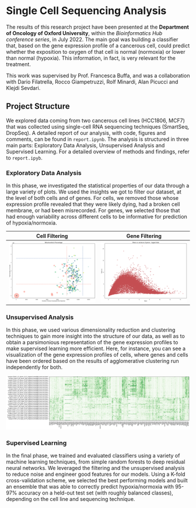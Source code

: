 # Single Cell Sequencing Analysis

The results of this research project have been presented at the **Department of Oncology of Oxford University**, within the *Bioinformatics Hub conference series*, in July 2022. The main goal was building a classifier that, based on the gene expression profile of a cancerous cell, could predict whether the exposition to oxygen of that cell is normal (normoxia) or lower than normal (hypoxia). This information, in fact, is very relevant for the treatment.

This work was supervised by Prof. Francesca Buffa, and was a collaboration with Dario Filatrella, Rocco Giampetruzzi, Rolf Minardi, Alan Picucci and Klejdi Sevdari.

## Project Structure

We explored data coming from two cancerous cell lines (HCC1806, MCF7) that was collected using single-cell RNA sequencing techniques (SmartSeq, DropSeq). A detailed report of our analysis, with code, figures and comments, can be found in `report.ipynb`. The analysis is structured in three main parts: Exploratory Data Analysis, Unsupervised Analysis and Supervised Learning. For a detailed overview of methods and findings, refer to `report.ipyb`.

### Exploratory Data Analysis

In this phase, we investigated the statistical properties of our data through a large variety of plots. We used the insights we got to filter our dataset, at the level of both cells and of genes. For cells, we removed those whose expression profile revealed that they were likely dying, had a broken cell membrane, or had been  misrecorded. For genes, we selected those that had enough variability across different cells to be informative for prediction of hypoxia/normoxia.

Cell Filtering             |  Gene Filtering
:-------------------------:|:-------------------------:
![Each circle represents a cell from HCC sequenced with SmartSeq, with an indication of the sparsity of its expression profile (x axis), its total volume (y axis) and the fraction of mithocondrial genes (circle radius)](https://github.com/MattiaSC01/Single-Cell-Sequencing-Analysis/blob/main/figures_readme/volume_vs_sparsity_vs_mitochondria.png)  |  ![Each dot here represents a gene, with an indication of mean and variance of its expression across HCC cells in the SmartSeq sequencing](https://github.com/MattiaSC01/Single-Cell-Sequencing-Analysis/blob/main/figures_readme/mean_variance.png)

### Unsupervised Analysis

In this phase, we used various dimensionality reduction and clustering techniques to gain more insight into the structure of our data, as well as to obtain a parsimonious representation of the gene expression profiles to make supervised learning more efficient. Here, for instance, you can see a visualization of the gene expression profiles of cells, where genes and cells have been ordered based on the results of agglomerative clustering run independently for both.

![gene_expression ordering based on agglomerative clustering](https://github.com/MattiaSC01/Single-Cell-Sequencing-Analysis/blob/main/figures_readme/gene_expression_using_clustering_ordering.png)

### Supervised Learning

In the final phase, we trained and evaluated classifiers using a variety of machine learning techniques, from simple random forests to deep residual neural networks. We leveraged the filtering and the unsupervised analysis to reduce noise and engineer good features for our models. Using a K-fold cross-validation scheme, we selected the best performing models and built an ensemble that was able to correctly predict hypoxia/normoxia with 95-97% accuracy on a held-out test set (with roughly balanced classes), depending on the cell line and sequencing technique.
